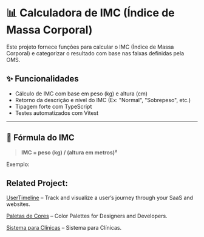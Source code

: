 # 📊 Calculadora de IMC (Índice de Massa Corporal)

Este projeto fornece funções para calcular o IMC (Índice de Massa Corporal) e categorizar o resultado com base nas faixas definidas pela OMS.

## ✨ Funcionalidades

- Cálculo de IMC com base em peso (kg) e altura (cm)
- Retorno da descrição e nível do IMC (Ex: "Normal", "Sobrepeso", etc.)
- Tipagem forte com TypeScript
- Testes automatizados com Vitest

---

## 🧮 Fórmula do IMC

> **IMC = peso (kg) / (altura em metros)²**

Exemplo:
## Related Project:

[UserTimeline](https://usertimeline.com) – Track and visualize a user’s journey through your SaaS and websites.

[Paletas de Cores](https://paletasdecores.com.br) – Color Palettes for Designers and Developers.

[Sistema para Clínicas](https://clinica.work) – Sistema para Clínicas.